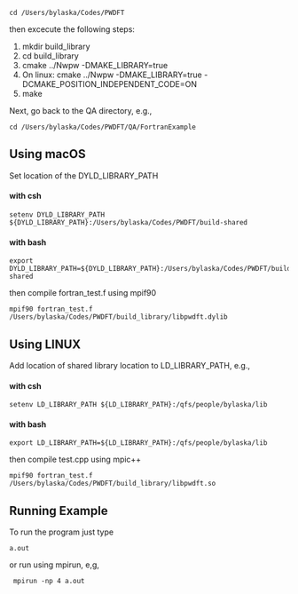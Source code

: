 ```
cd /Users/bylaska/Codes/PWDFT
```

then excecute the following steps:

 1) mkdir build_library
 2) cd build_library
 3) cmake ../Nwpw -DMAKE_LIBRARY=true
 4) On linux: cmake ../Nwpw -DMAKE_LIBRARY=true -DCMAKE_POSITION_INDEPENDENT_CODE=ON
 5) make

Next, go back to the QA directory, e.g.,

```
cd /Users/bylaska/Codes/PWDFT/QA/FortranExample
```

## Using macOS ##
Set location of the DYLD_LIBRARY_PATH
#### with csh ####
```
setenv DYLD_LIBRARY_PATH ${DYLD_LIBRARY_PATH}:/Users/bylaska/Codes/PWDFT/build-shared
```
#### with bash ####
```
export DYLD_LIBRARY_PATH=${DYLD_LIBRARY_PATH}:/Users/bylaska/Codes/PWDFT/build-shared
```
then compile fortran_test.f using mpif90
```
mpif90 fortran_test.f /Users/bylaska/Codes/PWDFT/build_library/libpwdft.dylib 
```
## Using LINUX ##
Add location of shared library location to LD_LIBRARY_PATH, e.g., 
#### with csh ####
```
setenv LD_LIBRARY_PATH ${LD_LIBRARY_PATH}:/qfs/people/bylaska/lib
```
#### with bash ####
```
export LD_LIBRARY_PATH=${LD_LIBRARY_PATH}:/qfs/people/bylaska/lib
```
then compile test.cpp using mpic++
```
mpif90 fortran_test.f /Users/bylaska/Codes/PWDFT/build_library/libpwdft.so
```

## Running Example ##
To run the program just type 
```
a.out
```
or run using mpirun, e,g,
```
 mpirun -np 4 a.out
```


